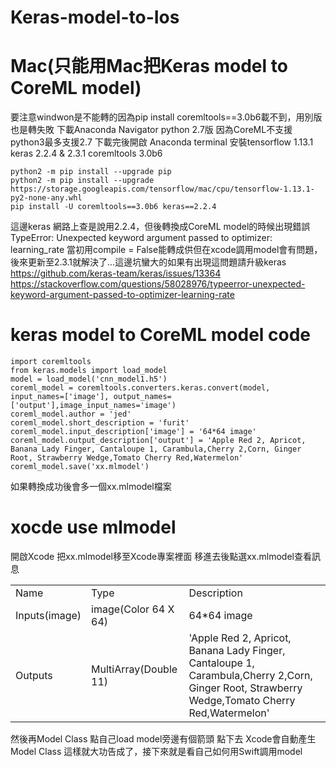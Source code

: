 # Keras-model-to-Ios

# Mac(只能用Mac把Keras model to CoreML model)
要注意windwon是不能轉的因為pip install coremltools==3.0b6載不到，用別版也是轉失敗
下載Anaconda Navigator python 2.7版
因為CoreML不支援python3最多支援2.7
下載完後開啟 Anaconda terminal
安裝tensorflow 1.13.1 keras 2.2.4 & 2.3.1 coremltools 3.0b6

    python2 -m pip install --upgrade pip
    python2 -m pip install --upgrade https://storage.googleapis.com/tensorflow/mac/cpu/tensorflow-1.13.1-py2-none-any.whl
    pip install -U coremltools==3.0b6 keras==2.2.4
    
這邊keras 網路上查是說用2.2.4，但後轉換成CoreML model的時候出現錯誤
TypeError: Unexpected keyword argument passed to optimizer: learning_rate
當初用compile = False能轉成供但在xcode調用model會有問題，後來更新至2.3.1就解決了...這邊坑蠻大的如果有出現這問題請升級keras
https://github.com/keras-team/keras/issues/13364
https://stackoverflow.com/questions/58028976/typeerror-unexpected-keyword-argument-passed-to-optimizer-learning-rate
# keras model to CoreML model code
    import coremltools
    from keras.models import load_model
    model = load_model('cnn_model1.h5')
    coreml_model = coremltools.converters.keras.convert(model, input_names=['image'], output_names=['output'],image_input_names='image')
    coreml_model.author = 'jed'
    coreml_model.short_description = 'furit'
    coreml_model.input_description['image'] = '64*64 image'
    coreml_model.output_description['output'] = 'Apple Red 2, Apricot, Banana Lady Finger, Cantaloupe 1, Carambula,Cherry 2,Corn, Ginger   Root, Strawberry Wedge,Tomato Cherry Red,Watermelon'
    coreml_model.save('xx.mlmodel')
 如果轉換成功後會多一個xx.mlmodel檔案
 
 # xocde use mlmodel
 開啟Xcode 把xx.mlmodel移至Xcode專案裡面
 移進去後點選xx.mlmodel查看訊息
 <table>
  <tr>
    <td>Name</td>
    <td>Type</td>
    <td>Description</td>
  </tr>
  <tr>
    <td>Inputs(image)</td>
    <td>image(Color 64 X 64)</td>
    <td>64*64 image</td>
  </tr>
  <tr>
    <td>Outputs</td>
    <td>MultiArray(Double 11)</td>
    <td>'Apple Red 2, Apricot, Banana Lady Finger, Cantaloupe 1, Carambula,Cherry 2,Corn, Ginger Root, Strawberry Wedge,Tomato Cherry Red,Watermelon'</td>
    </tr>
</table>

然後再Model Class 點自己load model旁邊有個箭頭 點下去 Xcode會自動產生 Model Class
這樣就大功告成了，接下來就是看自己如何用Swift調用model
